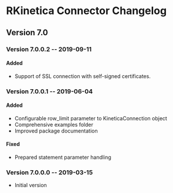 # RKinetica Connector Changelog

## Version 7.0

### Version 7.0.0.2 -- 2019-09-11

#### Added

-   Support of SSL connection with self-signed certificates.

### Version 7.0.0.1 -- 2019-06-04

#### Added

-   Configurable row_limit parameter to KineticaConnection object
-   Comprehensive examples folder
-   Improved package documentation

#### Fixed

-   Prepared statement parameter handling

### Version 7.0.0.0 -- 2019-03-15

-   Initial version
